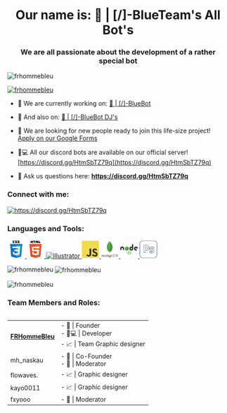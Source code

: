 <h1 align="center">Our name is: 🤖 | [/]-BlueTeam's All Bot's</h1>
<h3 align="center">We are all passionate about the development of a rather special bot</h3>

<p align="left"> <img src="https://komarev.com/ghpvc/?username=frhommebleu&label=Profile%20views&color=0e75b6&style=flat" alt="frhommebleu" /> </p>

<p align="left"> <a href="https://github.com/ryo-ma/github-profile-trophy"><img src="https://github-profile-trophy.vercel.app/?username=frhommebleu" alt="frhommebleu" /></a> </p>

- 🔭 We are currently working on: [🤖 | [/]-BlueBot](https://discord.gg/HtmSbTZ79q)

- 🔭 And also on: [🤖 | [/]-BlueBot DJ's](https://discord.gg/HtmSbTZ79q)

- 🤝 We are looking for new people ready to join this life-size project! [Apply on our Google Forms](https://forms.gle/UE6tW3jWi6avft42A)

- 👨💻 All our discord bots are available on our official server! [https://discord.gg/HtmSbTZ79q](https://discord.gg/HtmSbTZ79q)

- 💬 Ask us questions here: **https://discord.gg/HtmSbTZ79q**

<h3 align="left">Connect with me:</h3>
<p align="left">
<a href="https://discord.gg/https://discord.gg/HtmSbTZ79q" target="blank"><img align="center" src="https://raw.githubusercontent.com/rahuldkjain/github-profile-readme-generator/master/src/images/icons/Social/discord.svg" alt="https://discord.gg/HtmSbTZ79q" height="30" width="40" /></a>
</p>

<h3 align="left">Languages and Tools:</h3>
<p align="left"> 
  <a href="https://www.w3schools.com/css/" target="_blank" rel="noreferrer"> 
    <img src="https://raw.githubusercontent.com/devicons/devicon/master/icons/css3/css3-original-wordmark.svg" alt="css3" width="40" height="40"/> 
  </a> 
  <a href="https://www.w3.org/html/" target="_blank" rel="noreferrer"> 
    <img src="https://raw.githubusercontent.com/devicons/devicon/master/icons/html5/html5-original-wordmark.svg" alt="html5" width="40" height="40"/> 
  </a> 
  <a href="https://www.adobe.com/in/products/illustrator.html" target="_blank" rel="noreferrer"> 
    <img src="https://www.vectorlogo.zone/logos/adobe_illustrator/adobe_illustrator-icon.svg" alt="illustrator" width="40" height="40"/> 
  </a> 
  <a href="https://developer.mozilla.org/en-US/docs/Web/JavaScript" target="_blank" rel="noreferrer"> 
    <img src="https://raw.githubusercontent.com/devicons/devicon/master/icons/javascript/javascript-original.svg" alt="javascript" width="40" height="40"/> 
  </a> 
  <a href="https://www.mongodb.com/" target="_blank" rel="noreferrer"> 
    <img src="https://raw.githubusercontent.com/devicons/devicon/master/icons/mongodb/mongodb-original-wordmark.svg" alt="mongodb" width="40" height="40"/> 
  </a> 
  <a href="https://nodejs.org" target="_blank" rel="noreferrer"> 
    <img src="https://raw.githubusercontent.com/devicons/devicon/master/icons/nodejs/nodejs-original-wordmark.svg" alt="nodejs" width="40" height="40"/> 
  </a> 
  <a href="https://www.photoshop.com/en" target="_blank" rel="noreferrer"> 
    <img src="https://raw.githubusercontent.com/devicons/devicon/master/icons/photoshop/photoshop-line.svg" alt="photoshop" width="40" height="40"/> 
  </a> 
</p>

<p><img align="left" src="https://github-readme-stats.vercel.app/api/top-langs?username=frhommebleu&show_icons=true&locale=en&layout=compact" alt="frhommebleu" /></p>

<p>&nbsp;<img align="center" src="https://github-readme-stats.vercel.app/api?username=frhommebleu&show_icons=true&locale=en" alt="frhommebleu" /></p>

<p><img align="center" src="https://github-readme-streak-stats.herokuapp.com/?user=frhommebleu&" alt="frhommebleu" /></p>

<h3 align="left">Team Members and Roles:</h3>
<table align="left">
  <tr>
    <th><a href="https://github.com/FRHommeBleu">FRHommeBleu</a></th>
    <td>- 👔 | Founder<br>- 👨💻 | Developer<br>- 📈 | Team Graphic designer</td>
  </tr>
  <tr>
    <td>mh_naskau</td>
    <td>- 👔 | Co-Founder<br>- 🔨 | Moderator<br>
  </tr>
  <tr>
    <td>flowaves.</td>
    <td>- 📈 | Graphic designer</td>
  </tr>
  <tr>
    <td>kayo0011</td>
    <td>- 📈 | Graphic designer</td>
  </tr>
  <tr>
    <td>fxyooo</td>
    <td>- 🔨 | Moderator</td>
  </tr>
</table>
